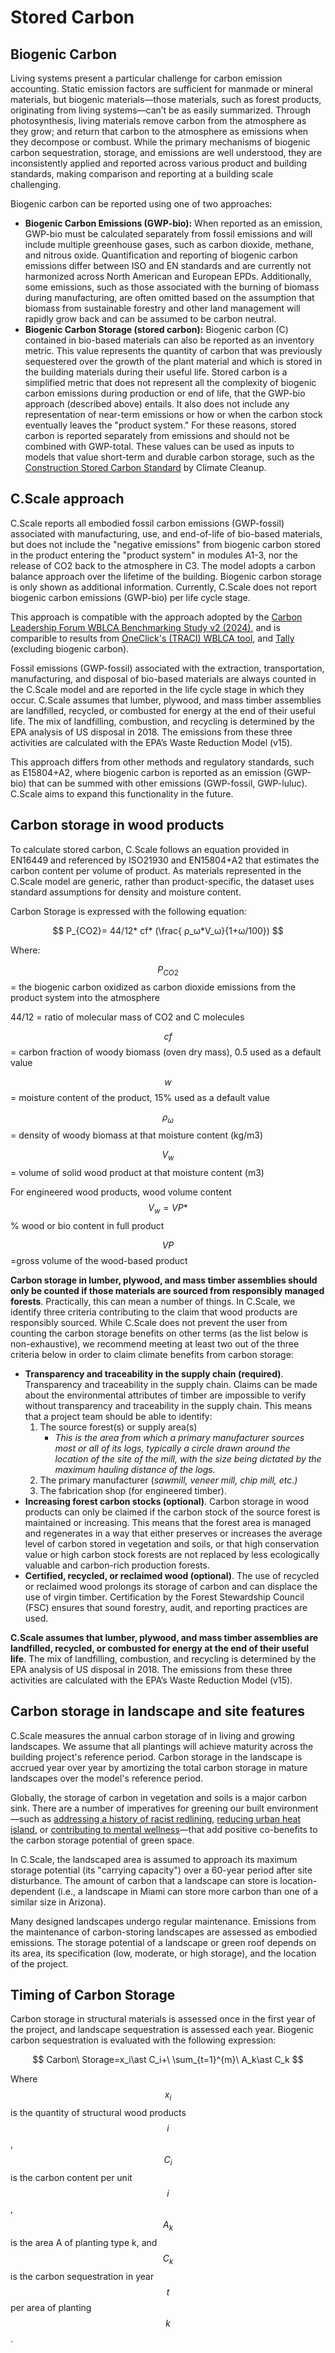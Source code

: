 # Stored Carbon

## Biogenic Carbon

Living systems present a particular challenge for carbon emission accounting. Static emission factors are sufficient for manmade or mineral materials, but biogenic materials—those materials, such as forest products, originating from living systems—can’t be as easily summarized. Through photosynthesis, living materials remove carbon from the atmosphere as they grow; and return that carbon to the atmosphere as emissions when they decompose or combust. While the primary mechanisms of biogenic carbon sequestration, storage, and emissions are well understood, they are inconsistently applied and reported across various product and building standards, making comparison and reporting at a building scale challenging.

Biogenic carbon can be reported using one of two approaches:&#x20;

* **Biogenic Carbon Emissions (GWP-bio):** When reported as an emission, GWP-bio must be calculated separately from fossil emissions and will include multiple greenhouse gases, such as carbon dioxide, methane, and nitrous oxide. Quantification and reporting of biogenic carbon emissions differ between ISO and EN standards and are currently not harmonized across North American and European EPDs. Additionally, some emissions, such as those associated with the burning of biomass during manufacturing, are often omitted based on the assumption that biomass from sustainable forestry and other land management will rapidly grow back and can be assumed to be carbon neutral.&#x20;
* **Biogenic Carbon Storage (stored carbon):** Biogenic carbon (C) contained in bio-based materials can also be reported as an inventory metric. This value represents the quantity of carbon that was previously sequestered over the growth of the plant material and which is stored in the building materials during their useful life. Stored carbon is a simplified metric that does not represent all the complexity of biogenic carbon emissions during production or end of life, that the GWP-bio approach (described above) entails. It also does not include any representation of near-term emissions or how or when the carbon stock eventually leaves the "product system." For these reasons, stored carbon is reported separately from emissions and should not be combined with GWP-total. These values can be used as inputs to models that value short-term and durable carbon storage, such as the [Construction Stored Carbon Standard](https://climatecleanup.org/constructionstoredcarbon/) by Climate Cleanup.&#x20;

## C.Scale approach&#x20;

C.Scale reports all embodied fossil carbon emissions  (GWP-fossil) associated with manufacturing, use, and end-of-life of bio-based materials, but does not include the "negative emissions" from biogenic carbon stored in the product entering the "product system" in modules A1-3, nor the release of CO2 back to the atmosphere in C3. The model adopts a carbon balance approach over the lifetime of the building. Biogenic carbon storage is only shown as additional information.  Currently, C.Scale does not report biogenic carbon emissions (GWP-bio) per life cycle stage.&#x20;

This approach is compatible with the approach adopted by the [Carbon Leadership Forum WBLCA Benchmarking Study v2 (2024)](https://carbonleadershipforum.org/clf-wblca-v2/), and is comparible to results from [OneClick's (TRACI) WBLCA tool](https://oneclicklca.zendesk.com/hc/en-us/articles/360015036640-Biogenic-Carbon), and [Tally](https://choosetally.com/methods/) (excluding biogenic carbon).&#x20;

Fossil emissions (GWP-fossil) associated with the extraction, transportation, manufacturing, and disposal of bio-based materials are always counted in the C.Scale model and are reported in the life cycle stage in which they occur. C.Scale assumes that lumber, plywood, and mass timber assemblies are landfilled, recycled, or combusted for energy at the end of their useful life. The mix of landfilling, combustion, and recycling is determined by the EPA analysis of US disposal in 2018. The emissions from these three activities are calculated with the EPA’s Waste Reduction Model (v15).

This approach differs from other methods and regulatory standards, such as E15804+A2, where biogenic carbon is reported as an emission (GWP-bio) that can be summed with other emissions (GWP-fossil, GWP-luluc). C.Scale aims to expand this functionality in the future.&#x20;

## Carbon storage in wood products

To calculate stored carbon, C.Scale follows an equation provided in EN16449 and referenced by ISO21930 and EN15804+A2 that estimates the carbon content per volume of product. As materials represented in the C.Scale model are generic, rather than product-specific, the dataset uses standard assumptions for density and moisture content.

Carbon Storage is expressed with the following equation:

$$
P_{CO2}=  44/12* cf* (\frac{ ρ_ω*V_ω}{1+ω/100})
$$

Where:

&#x20;$$P_{CO2}$$ = the biogenic carbon oxidized as carbon dioxide emissions from the product system into the atmosphere

44/12 = ratio of molecular mass of CO2 and C molecules

$$cf$$ = carbon fraction of woody biomass (oven dry mass), 0.5 used as a default value

$$w$$ = moisture content of the product, 15% used as a default value

$$ρ_ω$$  = density of woody biomass at that moisture content (kg/m3)

&#x20;$$V_w$$ = volume of solid wood product at that moisture content (m3)

&#x20;

For engineered wood products, wood volume content  $$V_w = VP *$$ % wood or bio content in full product

&#x20;$$VP$$ =gross volume of the wood-based product



**Carbon storage in lumber, plywood, and mass timber assemblies should only be counted if those materials are sourced from responsibly managed forests**. Practically, this can mean a number of things. In C.Scale, we identify three criteria contributing to the claim that wood products are responsibly sourced. While C.Scale does not prevent the user from counting the carbon storage benefits on other terms (as the list below is non-exhaustive), we recommend meeting at least two out of the three criteria below in order to claim climate benefits from carbon storage:

* **Transparency and traceability in the supply chain (required)**. Transparency and traceability in the supply chain. Claims can be made about the environmental attributes of timber are impossible to verify without transparency and traceability in the supply chain. This means that a project team should be able to identify:
  1. The source forest(s) or supply area(s)
     * _This is the area from which a primary manufacturer sources most or all of its logs, typically a circle drawn around the location of the site of the mill, with the size being dictated by the maximum hauling distance of the logs._
  2. The primary manufacturer (_sawmill, veneer mill, chip mill, etc.)_
  3. The fabrication shop (for engineered timber).
* **Increasing forest carbon stocks (optional)**. Carbon storage in wood products can only be claimed if the carbon stock of the source forest is maintained or increasing. This means that the forest area is managed and regenerates in a way that either preserves or increases the average level of carbon stored in vegetation and soils, or that high conservation value or high carbon stock forests are not replaced by less ecologically valuable and carbon-rich production forests.
* **Certified, recycled, or reclaimed wood (optional)**. The use of recycled or reclaimed wood prolongs its storage of carbon and can displace the use of virgin timber. Certification by the Forest Stewardship Council (FSC) ensures that sound forestry, audit, and reporting practices are used.

**C.Scale assumes that lumber, plywood, and mass timber assemblies are landfilled, recycled, or combusted for energy at the end of their useful life**. The mix of landfilling, combustion, and recycling is determined by the EPA analysis of US disposal in 2018. The emissions from these three activities are calculated with the EPA’s Waste Reduction Model (v15).

## Carbon storage in landscape and site features&#x20;

C.Scale measures the annual carbon storage of in living and growing landscapes. We assume that all plantings will achieve maturity across the building project's reference period. Carbon storage in the landscape is accrued year over year by amortizing the total carbon storage in mature landscapes over the model's reference period.

Globally, the storage of carbon in vegetation and soils is a major carbon sink. There are a number of imperatives for greening our built environment—such as [addressing a history of racist redlining](https://ehp.niehs.nih.gov/doi/full/10.1289/EHP7495), [reducing urban heat island](https://www.sciencedirect.com/science/article/abs/pii/S1618866718306411), or [contributing to mental wellness](https://www.sciencedirect.com/science/article/abs/pii/S0033350613002862)—that add positive co-benefits to the carbon storage potential of green space.

In C.Scale, the landscaped area is assumed to approach its maximum storage potential (its "carrying capacity") over a 60-year period after site disturbance. The amount of carbon that a landscape can store is location-dependent (i.e., a landscape in Miami can store more carbon than one of a similar size in Arizona).

Many designed landscapes undergo regular maintenance. Emissions from the maintenance of carbon-storing landscapes are assessed as embodied emissions. The storage potential of a landscape or green roof depends on its area, its specification (low, moderate, or high storage), and the location of the project.



## Timing of Carbon Storage

Carbon storage in structural materials is assessed once in the first year of the project, and landscape sequestration is assessed each year. Biogenic carbon sequestration is evaluated with the following expression:

$$
Carbon\ Storage=x_i\ast C_i+\ \sum_{t=1}^{m}\ A_k\ast C_k
$$

Where $$x_i$$ is the quantity of structural wood products $$i$$, $$C_i$$ is the carbon content per unit $$i$$,$$A_k$$ is the area A of planting type k, and $$C_k$$ is the carbon sequestration in year $$t$$ per area of planting $$k$$.

